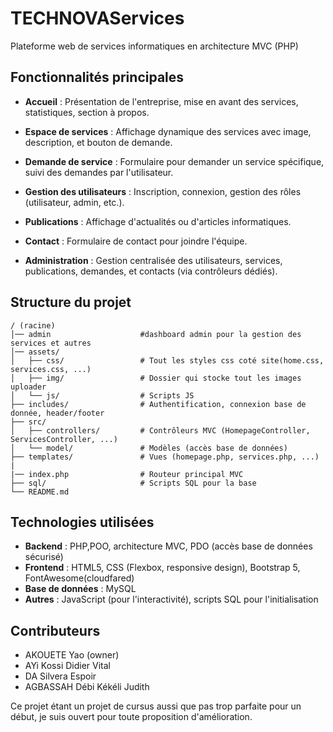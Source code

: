 # TECHNOVAServices

Plateforme web de services informatiques en architecture MVC (PHP)

## Fonctionnalités principales

- **Accueil** : Présentation de l'entreprise, mise en avant des services, statistiques, section à propos.
- **Espace de services** : Affichage dynamique des services avec image, description, et bouton de demande.
- **Demande de service** : Formulaire pour demander un service spécifique, suivi des demandes par l'utilisateur.

- **Gestion des utilisateurs** : Inscription, connexion, gestion des rôles (utilisateur, admin, etc.).
- **Publications** : Affichage d'actualités ou d'articles informatiques.
-  **Contact** : Formulaire de contact pour joindre l'équipe.
- **Administration** : Gestion centralisée des utilisateurs, services, publications, demandes, et contacts (via contrôleurs dédiés).

## Structure du projet

```
/ (racine)
│── admin                    #dashboard admin pour la gestion des services et autres 
│── assets/
│   ├── css/                 # Tout les styles css coté site(home.css, services.css, ...)
│   ├── img/                 # Dossier qui stocke tout les images uploader
│   └── js/                  # Scripts JS
├── includes/                # Authentification, connexion base de donnée, header/footer
├── src/
│   ├── controllers/         # Contrôleurs MVC (HomepageController, ServicesController, ...)
│   └── model/               # Modèles (accès base de données)
├── templates/               # Vues (homepage.php, services.php, ...)
|                
|── index.php                # Routeur principal MVC
├── sql/                     # Scripts SQL pour la base
└── README.md
```

## Technologies utilisées

- **Backend** : PHP,POO, architecture MVC, PDO (accès base de données sécurisé)
- **Frontend** : HTML5, CSS (Flexbox, responsive design), Bootstrap 5, FontAwesome(cloudfared)
- **Base de données** : MySQL
- **Autres** : JavaScript (pour l'interactivité), scripts SQL pour l'initialisation

## Contributeurs

- AKOUETE Yao (owner)
- AYi Kossi Didier Vital 
- DA Silvera Espoir 
- AGBASSAH Débi Kékéli Judith 


Ce projet étant un projet de cursus aussi que pas trop parfaite pour un début, je suis ouvert pour toute proposition d'amélioration.
